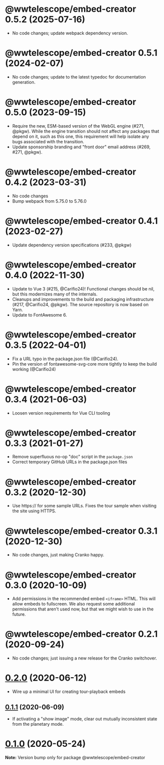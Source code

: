 # @wwtelescope/embed-creator 0.5.2 (2025-07-16)

- No code changes; update webpack dependency version.


# @wwtelescope/embed-creator 0.5.1 (2024-02-07)

- No code changes; update to the latest typedoc for documentation generation.


# @wwtelescope/embed-creator 0.5.0 (2023-09-15)

- Require the new, ESM-based version of the WebGL engine (#271, @pkgw). While
  the engine transition should not affect any packages that depend on it, such
  as this one, this requirement will help isolate any bugs associated with the
  transition.
- Update sponsorship branding and "front door" email address (#269, #271, @pkgw).


# @wwtelescope/embed-creator 0.4.2 (2023-03-31)

- No code changes
- Bump webpack from 5.75.0 to 5.76.0


# @wwtelescope/embed-creator 0.4.1 (2023-02-27)

- Update dependency version specifications (#233, @pkgw)


# @wwtelescope/embed-creator 0.4.0 (2022-11-30)

- Update to Vue 3 (#215, @Carifio24)! Functional changes should be nil, but
  this modernizes many of the internals.
- Cleanups and improvements to the build and packaging infrastructure (#217,
  @Carifio24, @pkgw). The source repository is now based on Yarn.
- Update to FontAwesome 6.


# @wwtelescope/embed-creator 0.3.5 (2022-04-01)

- Fix a URL typo in the package.json file (@Carifio24).
- Pin the version of fontawesome-svg-core more tightly to keep the build working (@Carifio24)


# @wwtelescope/embed-creator 0.3.4 (2021-06-03)

- Loosen version requirements for Vue CLI tooling


# @wwtelescope/embed-creator 0.3.3 (2021-01-27)

- Remove superfluous no-op "doc" script in the `package.json`
- Correct temporary GitHub URLs in the package.json files


# @wwtelescope/embed-creator 0.3.2 (2020-12-30)

- Use https:// for some sample URLs. Fixes the tour sample when visiting the site
  using HTTPS.


# @wwtelescope/embed-creator 0.3.1 (2020-12-30)

- No code changes, just making Cranko happy.


# @wwtelescope/embed-creator 0.3.0 (2020-10-09)

- Add permissions in the recommended embed `<iframe>` HTML. This will allow
  embeds to fullscreen. We also request some additional permissions that aren't
  used now, but that we might wish to use in the future.


#  @wwtelescope/embed-creator 0.2.1 (2020-09-24)

- No code changes; just issuing a new release for the Cranko switchover.


# [0.2.0](https://github.com/pkgw/wwt-webgl-engine/compare/@wwtelescope/embed-creator@0.2.0-beta.1...@wwtelescope/embed-creator@0.2.0) (2020-06-12)

- Wire up a minimal UI for creating tour-playback embeds


## [0.1.1](https://github.com/pkgw/wwt-webgl-engine/compare/@wwtelescope/embed-creator@0.1.1-beta.0...@wwtelescope/embed-creator@0.1.1) (2020-06-09)

- If activating a "show image" mode, clear out mutually inconsistent state from
  the planetary mode.


# [0.1.0](https://github.com/pkgw/wwt-webgl-engine/compare/@wwtelescope/embed-creator@0.1.0-beta.3...@wwtelescope/embed-creator@0.1.0) (2020-05-24)

**Note:** Version bump only for package @wwtelescope/embed-creator

